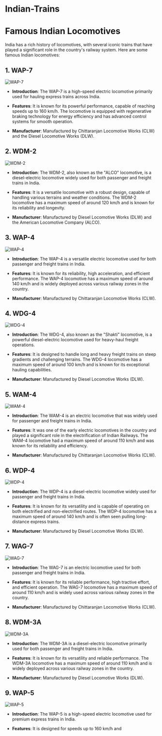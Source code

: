 # Indian-Trains
# Famous Indian Locomotives

India has a rich history of locomotives, with several iconic trains that have played a significant role in the country's railway system. Here are some famous Indian locomotives:

## 1. WAP-7

![WAP-7](wap7.jpg)

- **Introduction**: The WAP-7 is a high-speed electric locomotive primarily used for hauling express trains across India.

- **Features**: It is known for its powerful performance, capable of reaching speeds up to 160 km/h. The locomotive is equipped with regenerative braking technology for energy efficiency and has advanced control systems for smooth operation.

- **Manufacturer**: Manufactured by Chittaranjan Locomotive Works (CLW) and the Diesel Locomotive Works (DLW).

## 2. WDM-2

![WDM-2](wdm2.jpg)

- **Introduction**: The WDM-2, also known as the "ALCO" locomotive, is a diesel-electric locomotive widely used for both passenger and freight trains in India.

- **Features**: It is a versatile locomotive with a robust design, capable of handling various terrains and weather conditions. The WDM-2 locomotive has a maximum speed of around 120 km/h and is known for its reliability and longevity.

- **Manufacturer**: Manufactured by Diesel Locomotive Works (DLW) and the American Locomotive Company (ALCO).




## 3. WAP-4

![WAP-4](wap4.jpg)

- **Introduction**: The WAP-4 is a versatile electric locomotive used for both passenger and freight trains in India.

- **Features**: It is known for its reliability, high acceleration, and efficient performance. The WAP-4 locomotive has a maximum speed of around 140 km/h and is widely deployed across various railway zones in the country.

- **Manufacturer**: Manufactured by Chittaranjan Locomotive Works (CLW).

## 4. WDG-4

![WDG-4](wdg4.jpg)

- **Introduction**: The WDG-4, also known as the "Shakti" locomotive, is a powerful diesel-electric locomotive used for heavy-haul freight operations.

- **Features**: It is designed to handle long and heavy freight trains on steep gradients and challenging terrains. The WDG-4 locomotive has a maximum speed of around 100 km/h and is known for its exceptional hauling capabilities.

- **Manufacturer**: Manufactured by Diesel Locomotive Works (DLW).

## 5. WAM-4

![WAM-4](wam4.jpg)

- **Introduction**: The WAM-4 is an electric locomotive that was widely used for passenger and freight trains in India.

- **Features**: It was one of the early electric locomotives in the country and played a significant role in the electrification of Indian Railways. The WAM-4 locomotive had a maximum speed of around 110 km/h and was known for its reliability and efficiency.

- **Manufacturer**: Manufactured by Chittaranjan Locomotive Works (CLW).

## 6. WDP-4

![WDP-4](wdp4.jpg)

- **Introduction**: The WDP-4 is a diesel-electric locomotive widely used for passenger and freight trains in India.

- **Features**: It is known for its versatility and is capable of operating on both electrified and non-electrified routes. The WDP-4 locomotive has a maximum speed of around 140 km/h and is often seen pulling long-distance express trains.

- **Manufacturer**: Manufactured by Diesel Locomotive Works (DLW).

## 7. WAG-7

![WAG-7](wag7.jpg)

- **Introduction**: The WAG-7 is an electric locomotive used for both passenger and freight trains in India.

- **Features**: It is known for its reliable performance, high tractive effort, and efficient operation. The WAG-7 locomotive has a maximum speed of around 110 km/h and is widely used across various railway zones in the country.

- **Manufacturer**: Manufactured by Chittaranjan Locomotive Works (CLW).

## 8. WDM-3A

![WDM-3A](wdm3a.jpg)

- **Introduction**: The WDM-3A is a diesel-electric locomotive primarily used for both passenger and freight trains in India.

- **Features**: It is known for its versatility and reliable performance. The WDM-3A locomotive has a maximum speed of around 110 km/h and is widely deployed across various railway zones in the country.

- **Manufacturer**: Manufactured by Diesel Locomotive Works (DLW).

## 9. WAP-5

![WAP-5](wap5.jpg)

- **Introduction**: The WAP-5 is a high-speed electric locomotive used for premium express trains in India.

- **Features**: It is designed for speeds up to 160 km/h and
